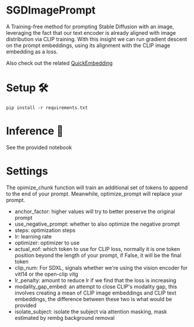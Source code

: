 # SGDImagePrompt
A Training-free method for prompting Stable Diffusion with an image, leveraging the fact that our text encoder is already aligned
with image distribution via CLIP training.
With this insight we can run gradient descent on the prompt embeddings, using its alignment with the CLIP image embedding as a loss.

Also check out the related [QuickEmbedding](https://github.com/ethansmith2000/QuickEmbedding/tree/master)

# Setup 🛠
```
pip install -r requirements.txt
```


# Inference 🚀
See the provided notebook

# Settings
The opimize_chunk function will train an additional set of tokens to append to the end of your prompt. 
Meanwhile, optimize_prompt will replace your prompt.
- anchor_factor: higher values will try to better preserve the original prompt
- use_negative_prompt: whether to also optimize the negative prompt
- steps: optimization steps
- lr: learning rate
- optimizer: optimizer to use
- actual_eof: which token to use for CLIP loss, normally it is one token position beyond the length of your prompt, if False, it will be the final token
- clip_num: For SDXL, signals whether we're using the vision encoder for vitl14 or the open-clip vitg
- lr_penalty: amount to reduce lr if we find that the loss is increasing
- modality_gap_embed: an attempt to close CLIP's modality gap, this involves creating a mean of CLIP image embeddings and CLIP text embeddings, the difference between these two is what would be provided
- isolate_subject: isolate the subject via attention masking, mask estimated by rembg background removal

